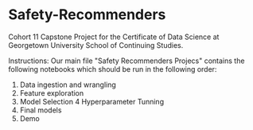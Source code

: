 # Safety-Recommenders
Cohort 11 Capstone Project for the Certificate of Data Science at Georgetown University School of Continuing Studies.

Instructions: Our main file "Safety Recommenders Projecs" contains the following notebooks which should be run in the following order:

1. Data ingestion and wrangling
2. Feature exploration
3. Model Selection
4 Hyperparameter Tunning
5. Final models
6. Demo


